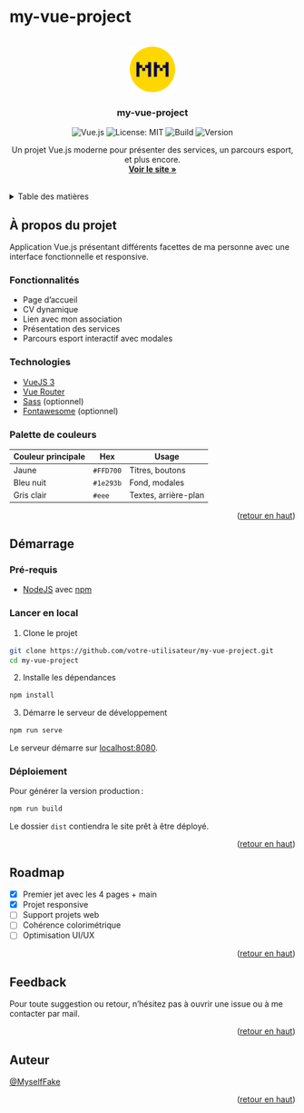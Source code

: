 # my-vue-project

<div id="top"></div>
<br />

<div align="center">
<a href="#">
    <img src="src/assets/MM_logo.png" alt="Logo" width="80" height="80">
</a>

<h3 align="center">my-vue-project</h3>

![Vue.js](https://img.shields.io/badge/Vue.js-3.x-brightgreen.svg)
![License: MIT](https://img.shields.io/badge/License-MIT-blue.svg)
![Build](https://img.shields.io/badge/build-passing-brightgreen)
![Version](https://img.shields.io/badge/version-1.0.0-blue)

  <p align="center">
    Un projet Vue.js moderne pour présenter des services, un parcours esport, et plus encore.
    <br />
    <a href="#"><strong>Voir le site »</strong></a>
  </p>
</div>
<br />

<details>
  <summary>Table des matières</summary>
  <ol>
    <li>
      <a href="#à-propos-du-projet">À propos du projet</a>
      <ul>
        <li><a href="#fonctionnalités">Fonctionnalités</a></li>
        <li><a href="#technologies">Technologies</a></li>
        <li><a href="#palette-de-couleurs">Palette de couleurs</a></li>
      </ul>
    </li>
    <li>
      <a href="#démarrage">Démarrage</a>
      <ul>
        <li><a href="#pré-requis">Pré-requis</a></li>
        <li><a href="#lancer-en-local">Lancer en local</a></li>
        <li><a href="#déploiement">Déploiement</a></li>
      </ul>
    </li>
    <li><a href="#roadmap">Roadmap</a></li>
    <li><a href="#feedback">Feedback</a></li>
    <li><a href="#auteur">Auteur</a></li>
  </ol>
</details>

## À propos du projet

Application Vue.js présentant différents facettes de ma personne avec une interface fonctionnelle et responsive.

### Fonctionnalités

- Page d’accueil
- CV dynamique
- Lien avec mon association
- Présentation des services
- Parcours esport interactif avec modales

### Technologies

- [VueJS 3](https://vuejs.org/)
- [Vue Router](https://router.vuejs.org/)
- [Sass](https://sass-lang.com/) (optionnel)
- [Fontawesome](https://fontawesome.com/) (optionnel)

### Palette de couleurs

| Couleur principale | Hex         | Usage                  |
|--------------------|-------------|------------------------|
| Jaune              | `#FFD700`   | Titres, boutons        |
| Bleu nuit          | `#1e293b`   | Fond, modales          |
| Gris clair         | `#eee`      | Textes, arrière-plan   |

<p align="right">(<a href="#top">retour en haut</a>)</p>

## Démarrage

### Pré-requis

- [NodeJS](https://nodejs.org/) avec [npm](https://www.npmjs.com/)

### Lancer en local

1. Clone le projet

```bash
git clone https://github.com/votre-utilisateur/my-vue-project.git
cd my-vue-project
```

2. Installe les dépendances

```bash
npm install
```

3. Démarre le serveur de développement

```bash
npm run serve
```

Le serveur démarre sur [localhost:8080](http://localhost:8080/).

### Déploiement

Pour générer la version production :

```bash
npm run build
```

Le dossier `dist` contiendra le site prêt à être déployé.

<p align="right">(<a href="#top">retour en haut</a>)</p>

## Roadmap

- [x] Premier jet avec les 4 pages + main
- [x] Projet responsive
- [ ] Support projets web
- [ ] Cohérence colorimétrique
- [ ] Optimisation UI/UX

<p align="right">(<a href="#top">retour en haut</a>)</p>

## Feedback

Pour toute suggestion ou retour, n’hésitez pas à ouvrir une issue ou à me contacter par mail.

<p align="right">(<a href="#top">retour en haut</a>)</p>

## Auteur

[@MyselfFake](https://github.com/MyselfFake)

<p align="right">(<a href="#top">retour en haut</a>)</p>